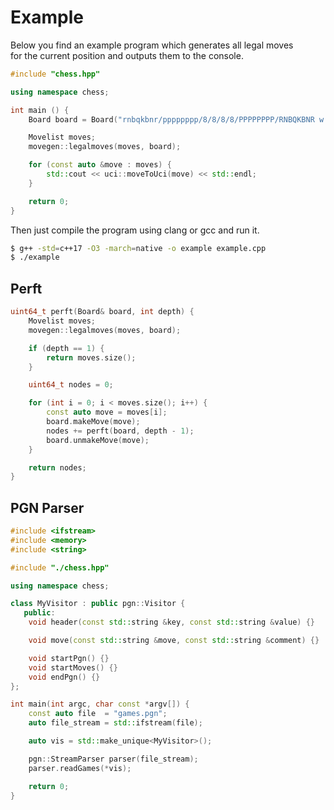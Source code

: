 # Example

Below you find an example program which generates all legal moves  
for the current position and outputs them to the console.

```cpp
#include "chess.hpp"

using namespace chess;

int main () {
    Board board = Board("rnbqkbnr/pppppppp/8/8/8/8/PPPPPPPP/RNBQKBNR w KQkq - 0 1");

    Movelist moves;
    movegen::legalmoves(moves, board);

    for (const auto &move : moves) {
        std::cout << uci::moveToUci(move) << std::endl;
    }

    return 0;
}

```

Then just compile the program using clang or gcc and run it.

```bash
$ g++ -std=c++17 -O3 -march=native -o example example.cpp
$ ./example
```

## Perft

```cpp
uint64_t perft(Board& board, int depth) {
    Movelist moves;
    movegen::legalmoves(moves, board);

    if (depth == 1) {
        return moves.size();
    }

    uint64_t nodes = 0;

    for (int i = 0; i < moves.size(); i++) {
        const auto move = moves[i];
        board.makeMove(move);
        nodes += perft(board, depth - 1);
        board.unmakeMove(move);
    }

    return nodes;
}
```

## PGN Parser

```cpp
#include <ifstream>
#include <memory>
#include <string>

#include "./chess.hpp"

using namespace chess;

class MyVisitor : public pgn::Visitor {
   public:
    void header(const std::string &key, const std::string &value) {}

    void move(const std::string &move, const std::string &comment) {}

    void startPgn() {}
    void startMoves() {}
    void endPgn() {}
};

int main(int argc, char const *argv[]) {
    const auto file  = "games.pgn";
    auto file_stream = std::ifstream(file);

    auto vis = std::make_unique<MyVisitor>();

    pgn::StreamParser parser(file_stream);
    parser.readGames(*vis);

    return 0;
}
```

